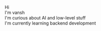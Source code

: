 Hi\
I'm vansh\
I'm curious about AI and low-level stuff\
I'm currently learning backend development
